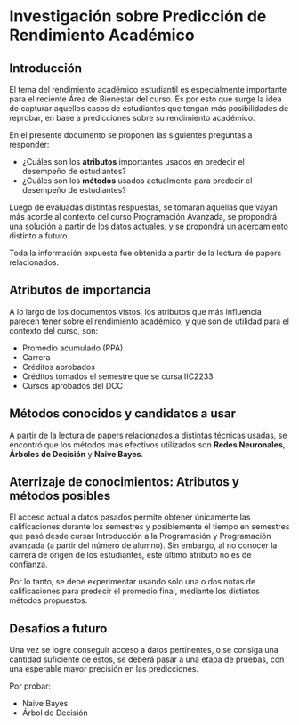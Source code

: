 # Investigación sobre Predicción de Rendimiento Académico

## Introducción
El tema del rendimiento académico estudiantil es especialmente importante para el reciente Área de Bienestar del curso. Es por esto que surge la idea de capturar aquellos casos de estudiantes que tengan más posibilidades de reprobar, en base a predicciones sobre su rendimiento académico.

En el presente documento se proponen las siguientes preguntas a responder:
- ¿Cuáles son los **atributos** importantes usados en predecir el desempeño de estudiantes?
- ¿Cuáles son los **métodos** usados actualmente para predecir el desempeño de estudiantes?

Luego de evaluadas distintas respuestas, se tomarán aquellas que vayan más acorde al contexto del curso Programación Avanzada, se propondrá una solución a partir de los datos actuales, y se propondrá un acercamiento distinto a futuro.

Toda la información expuesta fue obtenida a partir de la lectura de papers relacionados.

## Atributos de importancia
A lo largo de los documentos vistos, los atributos que más influencia parecen tener sobre el rendimiento académico, y que son de utilidad para el contexto del curso, son:
- Promedio acumulado (PPA)
- Carrera
- Créditos aprobados
- Créditos tomados el semestre que se cursa IIC2233
- Cursos aprobados del DCC


## Métodos conocidos y candidatos a usar
A partir de la lectura de papers relacionados a distintas técnicas usadas, se encontró que los métodos más efectivos utilizados son **Redes Neuronales**, **Árboles de Decisión** y **Naive Bayes**.


## Aterrizaje de conocimientos: Atributos y métodos posibles
El acceso actual a datos pasados permite obtener únicamente las calificaciones durante los semestres y posiblemente el tiempo en semestres que pasó desde cursar Introducción a la Programación y Programación avanzada (a partir del número de alumno). Sin embargo, al no conocer la carrera de origen de los estudiantes, este último atributo no es de confianza.

Por lo tanto, se debe experimentar usando solo una o dos notas de calificaciones para predecir el promedio final, mediante los distintos métodos propuestos.

## Desafíos a futuro
Una vez se logre conseguir acceso a datos pertinentes, o se consiga una cantidad suficiente de estos, se deberá pasar a una etapa de pruebas, con una esperable mayor precisión en las predicciones.


Por probar:
- Naive Bayes
- Árbol de Decisión